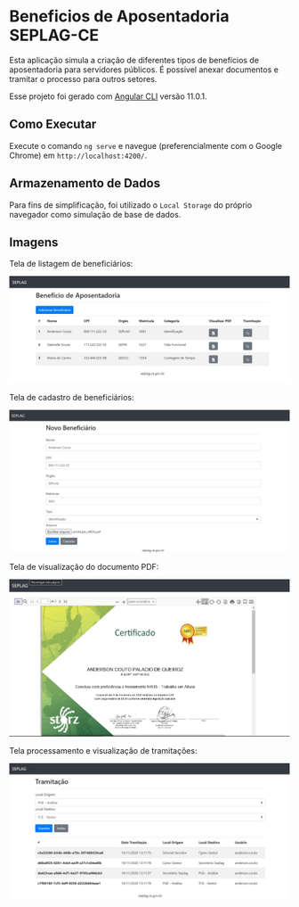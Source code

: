 # Beneficios de Aposentadoria SEPLAG-CE

Esta aplicação simula a criação de diferentes tipos de benefícios de aposentadoria para servidores públicos.
É possivel anexar documentos e tramitar o processo para outros setores.

Esse projeto foi gerado com [Angular CLI](https://github.com/angular/angular-cli) versão 11.0.1.

## Como Executar

Execute o comando `ng serve` e navegue (preferencialmente com o Google Chrome) em `http://localhost:4200/`.

## Armazenamento de Dados

Para fins de simplificação, foi utilizado o `Local Storage` do próprio navegador como simulação de base de dados.

## Imagens

Tela de listagem de beneficiários:

![Screenshot](imagens/1.jpg)

Tela de cadastro de beneficiários:

![Screenshot](imagens/2.jpg)

Tela de visualização do documento PDF:

![Screenshot](imagens/3.jpg)

Tela processamento e visualização de tramitações:

![Screenshot](imagens/4.jpg)